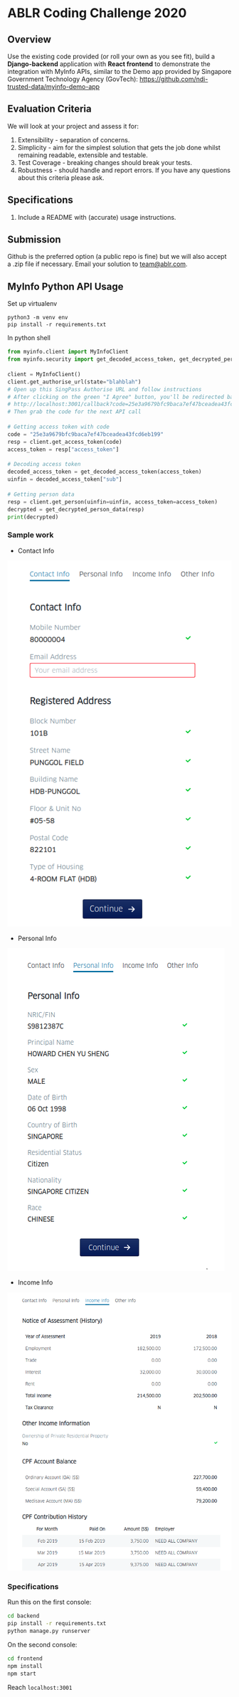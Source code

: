 ABLR Coding Challenge 2020
==========================

## Overview

Use the existing code provided (or roll your own as you see fit), build a **Django-backend** application with
**React frontend** to demonstrate the integration with MyInfo APIs, similar to the Demo app provided by 
Singapore Government Technology Agency (GovTech): https://github.com/ndi-trusted-data/myinfo-demo-app


## Evaluation Criteria

We will look at your project and assess it for:

1. Extensibility - separation of concerns.
2. Simplicity - aim for the simplest solution that gets the job done whilst remaining
readable, extensible and testable.
3. Test Coverage - breaking changes should break your tests.
4. Robustness - should handle and report errors.
If you have any questions about this criteria please ask.

## Specifications

1. Include a README with (accurate) usage instructions.


## Submission

Github is the preferred option (a public repo is fine) but we will also accept a .zip file if
necessary. Email your solution to team@ablr.com.


## MyInfo Python API Usage

Set up virtualenv

```shell script
python3 -m venv env
pip install -r requirements.txt
```

In python shell

```python
from myinfo.client import MyInfoClient
from myinfo.security import get_decoded_access_token, get_decrypted_person_data

client = MyInfoClient()
client.get_authorise_url(state="blahblah")
# Open up this SingPass Authorise URL and follow instructions
# After clicking on the green "I Agree" button, you'll be redirected back to
# http://localhost:3001/callback?code=25e3a9679bfc9baca7ef47bceadea43fcd6eb199&state=blahblah
# Then grab the code for the next API call

# Getting access token with code
code = "25e3a9679bfc9baca7ef47bceadea43fcd6eb199"
resp = client.get_access_token(code)
access_token = resp["access_token"]

# Decoding access token
decoded_access_token = get_decoded_access_token(access_token)
uinfin = decoded_access_token["sub"]

# Getting person data
resp = client.get_person(uinfin=uinfin, access_token=access_token)
decrypted = get_decrypted_person_data(resp)
print(decrypted)
```

### Sample work

* Contact Info

![Contact Info](./sample/contact_info.png)

* Personal Info

![Personal Info](./sample/personal_info.png)

* Income Info

![Income Info](./sample/income_info.png)


### Specifications
Run this on the first console:
```bash
cd backend
pip install -r requirements.txt
python manage.py runserver
```

On the second console:
```bash
cd frontend
npm install
npm start
```

Reach ```localhost:3001```
